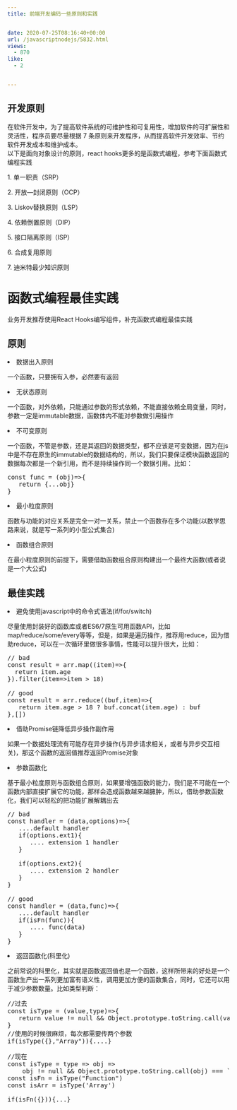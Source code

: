 ```yaml
---
title: 前端开发编码一些原则和实践


date: 2020-07-25T08:16:40+00:00
url: /javascriptnodejs/5832.html
views:
  - 870
like:
  - 2


---
```

<h2 id="zmCaP" data-lake-id="3e9b8402949a9e9caa3eeca696313fec_h2_0">
  开发原则
</h2>

<p data-lake-id="a6c74fcfc33a0c619f6a88e87468db4b_p_8">
  在软件开发中，为了提高软件系统的可维护性和可复用性，增加软件的可扩展性和灵活性，程序员要尽量根据 7 条原则来开发程序，从而提高软件开发效率、节约软件开发成本和维护成本。<br /> 以下是面向对象设计的原则，react hooks更多的是函数式编程，参考下面函数式编程实践
</p>

<p data-lake-id="e1ae29934df7312c907c55ba6c6bd381_p_9">
  1. 单一职责（SRP）
</p>

<p data-lake-id="3fc91de90796adbc6db5deff68de9892_p_10">
  2. 开放—封闭原则（OCP）
</p>

<p data-lake-id="7fc7c48514727e59b44f2aa1ad9136a5_p_11">
  3. Liskov替换原则（LSP）
</p>

<p data-lake-id="b2d13d99fe7c3c18aa961a3cee236f3b_p_12">
  4. 依赖倒置原则（DIP）
</p>

<p data-lake-id="e1d6e78c5c842fd5db3ccb8238755c1d_p_13">
  5. 接口隔离原则（ISP）
</p>

<p data-lake-id="e1d6e78c5c842fd5db3ccb8238755c1d_p_13">
  6. 合成复用原则
</p>

<p data-lake-id="e1d6e78c5c842fd5db3ccb8238755c1d_p_13">
  7. 迪米特最少知识原则
</p>

<h1 id="6yXhB" data-lake-id="94f669e4f907c7e307a7b8f5b72591fd_h1_2">
  函数式编程最佳实践
</h1>

<p data-lake-id="170ec9dc3a3d47c43fc1da398cb5b437_p_15">
  业务开发推荐使用React Hooks编写组件，补充函数式编程最佳实践
</p>

<h2 id="Lcq0z" data-lake-id="68f501de2bf9b304d9d75c44c3e6d574_h2_1">
  原则
</h2>

<li data-lake-id="2d0517b3ff033bf70eb212de587e7e92_li_4">
  数据出入原则
</li>

<p data-lake-id="757f11a1f02e4de61a19185e8e70c4d0_p_17">
  一个函数，只要拥有入参，必然要有返回
</p>

<li data-lake-id="c4cf1d01f96ba3dd854ff88b855e9c94_li_5">
  无状态原则
</li>

<p data-lake-id="f9a07755283d3a7eda6f87440ce1f102_p_19">
  一个函数，对外依赖，只能通过参数的形式依赖，不能直接依赖全局变量，同时，参数一定是immutable数据，函数体内不能对参数做引用操作
</p>

<li data-lake-id="19f733a658d812c2b18572b32c974ded_li_6">
  不可变原则
</li>

<p data-lake-id="98498bee5f8a7c6d23686af098f68671_p_21">
  一个函数，不管是参数，还是其返回的数据类型，都不应该是可变数据，因为在js中是不存在原生的immutable的数据结构的，所以，我们只要保证模块函数返回的数据每次都是一个新引用，而不是持续操作同一个数据引用。比如：
</p>

<div id="6781d28a" contenteditable="false" data-card-type="block" data-lake-card="codeblock" data-card-value="data:%7B%22id%22%3A%226781d28a%22%2C%22mode%22%3A%22javascript%22%2C%22code%22%3A%22const%20func%20%3D%20(obj)%3D%3E%7B%5Cn%20%20%20return%20%7B...obj%7D%5Cn%7D%22%7D" data-language="javascript">
  <div class="lake-codeblock-content">
    <div class="">
      <pre class="cm-s-default"><span class="lake-preview-line"><span class="lake-preview-codeblock-content"><span class="cm-keyword">const</span> <span class="cm-def">func</span> <span class="cm-operator">=</span> (<span class="cm-def">obj</span>)<span class="cm-operator">=&gt;</span>{
</span></span><span class="lake-preview-line"><span class="lake-preview-codeblock-content">   <span class="cm-keyword">return</span> {<span class="cm-meta">...</span><span class="cm-variable-2">obj</span>}
</span></span><span class="lake-preview-line"><span class="lake-preview-codeblock-content">}</span></span></pre>
    </div>
  </div>
</div>

<li data-lake-id="a1d68f6cd04df218edc3834660740d99_li_7">
  最小粒度原则
</li>

<p data-lake-id="8e33e5779392f743716463fd2ee28d3e_p_23">
  函数与功能的对应关系是完全一对一关系，禁止一个函数存在多个功能(以数学思路来说，就是写一系列的小型公式集合)
</p>

<li data-lake-id="636b444b9f984362bbf8d70b3851eaa2_li_8">
  函数组合原则
</li>

<p data-lake-id="03b8a78411985552bf48c235c90c2eb1_p_25">
  在最小粒度原则的前提下，需要借助函数组合原则构建出一个最终大函数(或者说是一个大公式)
</p>

<h2 id="kkc4e" data-lake-id="aed10e42caab95c8cea1ceda90f0f592_h2_2">
  最佳实践
</h2>

<li data-lake-id="3d5b73110e3a4a19b6ce4e0bc3d81ac4_li_9">
  避免使用javascript中的命令式语法(if/for/switch)
</li>

<p data-lake-id="c0428c65bbf7ae6ced1ceba9964c914d_p_28">
  尽量使用封装好的函数库或者ES6/7原生可用函数API，比如map/reduce/some/every等等，但是，如果是遍历操作，推荐用reduce，因为借助reduce，可以在一次循环里做很多事情，性能可以提升很大，比如：
</p>

<div id="e03169ec" contenteditable="false" data-card-type="block" data-lake-card="codeblock" data-card-value="data:%7B%22id%22%3A%22e03169ec%22%2C%22mode%22%3A%22javascript%22%2C%22code%22%3A%22%2F%2F%20bad%5Cnconst%20result%20%3D%20arr.map((item)%3D%3E%7B%5Cn%20%20return%20item.age%5Cn%7D).filter(item%3D%3Eitem%20%3E%2018)%5Cn%5Cn%2F%2F%20good%5Cnconst%20result%20%3D%20arr.reduce((buf%2Citem)%3D%3E%7B%5Cn%20%20%20return%20item.age%20%3E%2018%20%3F%20buf.concat(item.age)%20%3A%20buf%5Cn%7D%2C%5B%5D)%22%7D" data-language="javascript">
  <div class="lake-codeblock-content">
    <div class="">
      <pre class="cm-s-default"><span class="lake-preview-line"><span class="lake-preview-codeblock-content"><span class="cm-comment">// bad</span>
</span></span><span class="lake-preview-line"><span class="lake-preview-codeblock-content"><span class="cm-keyword">const</span> <span class="cm-def">result</span> <span class="cm-operator">=</span> <span class="cm-variable">arr</span>.<span class="cm-property">map</span>((<span class="cm-def">item</span>)<span class="cm-operator">=&gt;</span>{
</span></span><span class="lake-preview-line"><span class="lake-preview-codeblock-content">  <span class="cm-keyword">return</span> <span class="cm-variable-2">item</span>.<span class="cm-property">age</span>
</span></span><span class="lake-preview-line"><span class="lake-preview-codeblock-content">}).<span class="cm-property">filter</span>(<span class="cm-def">item</span><span class="cm-operator">=&gt;</span><span class="cm-variable-2">item</span> <span class="cm-operator">&gt;</span> <span class="cm-number">18</span>)
</span></span>
<span class="lake-preview-line"><span class="lake-preview-codeblock-content"><span class="cm-comment">// good</span>
</span></span><span class="lake-preview-line"><span class="lake-preview-codeblock-content"><span class="cm-keyword">const</span> <span class="cm-def">result</span> <span class="cm-operator">=</span> <span class="cm-variable">arr</span>.<span class="cm-property">reduce</span>((<span class="cm-def">buf</span>,<span class="cm-def">item</span>)<span class="cm-operator">=&gt;</span>{
</span></span><span class="lake-preview-line"><span class="lake-preview-codeblock-content">   <span class="cm-keyword">return</span> <span class="cm-variable-2">item</span>.<span class="cm-property">age</span> <span class="cm-operator">&gt;</span> <span class="cm-number">18</span> <span class="cm-operator">?</span> <span class="cm-variable-2">buf</span>.<span class="cm-property">concat</span>(<span class="cm-variable-2">item</span>.<span class="cm-property">age</span>) : <span class="cm-variable-2">buf</span>
</span></span><span class="lake-preview-line"><span class="lake-preview-codeblock-content">},[])</span></span></pre>
    </div>
  </div>
</div>

<li data-lake-id="c192fd394f55714ae9f7019d9f4438c2_li_10">
  借助Promise链降低异步操作副作用
</li>

<p data-lake-id="e77af12e0b62a4d0a9b9a5714167debb_p_31">
  如果一个数据处理流有可能存在异步操作(与异步请求相关，或者与异步交互相关)，那这个函数的返回值推荐返回Promise对象
</p>

<li data-lake-id="b87fddd01f7b93e755de091b15206a03_li_11">
  参数函数化
</li>

<p data-lake-id="b275f07d8627c66e34fa8e8479c012f9_p_33">
  基于最小粒度原则与函数组合原则，如果要增强函数的能力，我们是不可能在一个函数内部直接扩展它的功能，那样会造成函数越来越臃肿，所以，借助参数函数化，我们可以轻松的把功能扩展解耦出去
</p>

<div id="7e320a07" contenteditable="false" data-card-type="block" data-lake-card="codeblock" data-card-value="data:%7B%22id%22%3A%227e320a07%22%2C%22mode%22%3A%22javascript%22%2C%22code%22%3A%22%2F%2F%20bad%5Cnconst%20handler%20%3D%20(data%2Coptions)%3D%3E%7B%5Cn%20%20%20....default%20handler%5Cn%20%20%20if(options.ext1)%7B%5Cn%20%20%20%20%20%20....%20extension%201%20handler%5Cn%20%20%20%7D%5Cn%20%20%20%5Cn%20%20%20if(options.ext2)%7B%5Cn%20%20%20%20%20%20....%20extension%202%20handler%5Cn%20%20%20%7D%5Cn%7D%5Cn%5Cn%2F%2F%20good%5Cnconst%20handler%20%3D%20(data%2Cfunc)%3D%3E%7B%5Cn%20%20%20....default%20handler%5Cn%20%20%20if(isFn(func))%7B%5Cn%20%20%20%20%20%20....%20func(data)%5Cn%20%20%20%7D%5Cn%7D%22%7D" data-language="javascript">
  <div class="lake-codeblock-content">
    <div class="">
      <pre class="cm-s-default"><span class="lake-preview-line"><span class="lake-preview-codeblock-content"><span class="cm-comment">// bad</span>
</span></span><span class="lake-preview-line"><span class="lake-preview-codeblock-content"><span class="cm-keyword">const</span> <span class="cm-def">handler</span> <span class="cm-operator">=</span> (<span class="cm-def">data</span>,<span class="cm-def">options</span>)<span class="cm-operator">=&gt;</span>{
</span></span><span class="lake-preview-line"><span class="lake-preview-codeblock-content">   <span class="cm-meta">...</span>.<span class="cm-variable">default</span> <span class="cm-variable">handler</span>
</span></span><span class="lake-preview-line"><span class="lake-preview-codeblock-content">   <span class="cm-keyword">if</span>(<span class="cm-variable-2">options</span>.<span class="cm-property">ext1</span>){
</span></span><span class="lake-preview-line"><span class="lake-preview-codeblock-content">      <span class="cm-meta">...</span>. <span class="cm-variable">extension</span> <span class="cm-number">1</span> <span class="cm-variable">handler</span>
</span></span><span class="lake-preview-line"><span class="lake-preview-codeblock-content">   }
</span></span>   
<span class="lake-preview-line"><span class="lake-preview-codeblock-content">   <span class="cm-keyword">if</span>(<span class="cm-variable-2">options</span>.<span class="cm-property">ext2</span>){
</span></span><span class="lake-preview-line"><span class="lake-preview-codeblock-content">      <span class="cm-meta">...</span>. <span class="cm-variable">extension</span> <span class="cm-number">2</span> <span class="cm-variable">handler</span>
</span></span><span class="lake-preview-line"><span class="lake-preview-codeblock-content">   }
</span></span><span class="lake-preview-line"><span class="lake-preview-codeblock-content">}
</span></span>
<span class="lake-preview-line"><span class="lake-preview-codeblock-content"><span class="cm-comment">// good</span>
</span></span><span class="lake-preview-line"><span class="lake-preview-codeblock-content"><span class="cm-keyword">const</span> <span class="cm-def">handler</span> <span class="cm-operator">=</span> (<span class="cm-def">data</span>,<span class="cm-def">func</span>)<span class="cm-operator">=&gt;</span>{
</span></span><span class="lake-preview-line"><span class="lake-preview-codeblock-content">   <span class="cm-meta">...</span>.<span class="cm-variable">default</span> <span class="cm-variable">handler</span>
</span></span><span class="lake-preview-line"><span class="lake-preview-codeblock-content">   <span class="cm-keyword">if</span>(<span class="cm-variable">isFn</span>(<span class="cm-variable-2">func</span>)){
</span></span><span class="lake-preview-line"><span class="lake-preview-codeblock-content">      <span class="cm-meta">...</span>. <span class="cm-variable-2">func</span>(<span class="cm-variable-2">data</span>)
</span></span><span class="lake-preview-line"><span class="lake-preview-codeblock-content">   }
</span></span><span class="lake-preview-line"><span class="lake-preview-codeblock-content">}</span></span></pre>
    </div>
  </div>
</div>

<li data-lake-id="47137a0885d38da09670b407e6faf4e8_li_12">
  返回函数化(科里化)
</li>

<p data-lake-id="0376d67556d034e4b2fa4d4871689b7c_p_36">
  之前常说的科里化，其实就是函数返回值也是一个函数，这样所带来的好处是一个函数生产出一系列更加富有语义性，调用更加方便的函数集合，同时，它还可以用于减少参数数量。比如类型判断：
</p>

<div id="a4a06213" contenteditable="false" data-card-type="block" data-lake-card="codeblock" data-card-value="data:%7B%22id%22%3A%22a4a06213%22%2C%22mode%22%3A%22javascript%22%2C%22code%22%3A%22%2F%2F%E8%BF%87%E5%8E%BB%5Cnconst%20isType%20%3D%20(value%2Ctype)%3D%3E%7B%5Cn%20%20%20return%20value%20!%3D%20null%20%26%26%20Object.prototype.toString.call(value)%20%3D%3D%3D%20%60%5Bobject%20%24%7Btype%7D%5D%60%5Cn%7D%5Cn%2F%2F%E4%BD%BF%E7%94%A8%E7%9A%84%E6%97%B6%E5%80%99%E5%BE%88%E9%BA%BB%E7%83%A6%EF%BC%8C%E6%AF%8F%E6%AC%A1%E9%83%BD%E9%9C%80%E8%A6%81%E4%BC%A0%E4%B8%A4%E4%B8%AA%E5%8F%82%E6%95%B0%5Cnif(isType(%7B%7D%2C%5C%22Array%5C%22))%7B....%7D%5Cn%5Cn%2F%2F%E7%8E%B0%E5%9C%A8%5Cnconst%20isType%20%3D%20type%20%3D%3E%20obj%20%3D%3E%5Cn%20%20%20%20obj%20!%3D%20null%20%26%26%20Object.prototype.toString.call(obj)%20%3D%3D%3D%20%60%5Bobject%20%24%7Btype%7D%5D%60%5Cnconst%20isFn%20%3D%20isType(%5C%22Function%5C%22)%5Cnconst%20isArr%20%3D%20isType('Array')%5Cn%5Cnif(isFn(%7B%7D))%7B...%7D%22%7D" data-language="javascript">
  <div class="lake-codeblock-content">
    <div class="">
      <pre class="cm-s-default"><span class="lake-preview-line"><span class="lake-preview-codeblock-content"><span class="cm-comment">//过去</span>
</span></span><span class="lake-preview-line"><span class="lake-preview-codeblock-content"><span class="cm-keyword">const</span> <span class="cm-def">isType</span> <span class="cm-operator">=</span> (<span class="cm-def">value</span>,<span class="cm-def">type</span>)<span class="cm-operator">=&gt;</span>{
</span></span><span class="lake-preview-line"><span class="lake-preview-codeblock-content">   <span class="cm-keyword">return</span> <span class="cm-variable-2">value</span> <span class="cm-operator">!=</span> <span class="cm-atom">null</span> <span class="cm-operator">&</span><span class="cm-operator">&</span> <span class="cm-variable">Object</span>.<span class="cm-property">prototype</span>.<span class="cm-property">toString</span>.<span class="cm-property">call</span>(<span class="cm-variable-2">value</span>) <span class="cm-operator">===</span> <span class="cm-string-2">`[object ${</span><span class="cm-variable-2">type</span><span class="cm-string-2">}</span><span class="cm-string-2">]`</span>
</span></span><span class="lake-preview-line"><span class="lake-preview-codeblock-content">}
</span></span><span class="lake-preview-line"><span class="lake-preview-codeblock-content"><span class="cm-comment">//使用的时候很麻烦，每次都需要传两个参数</span>
</span></span><span class="lake-preview-line"><span class="lake-preview-codeblock-content"><span class="cm-keyword">if</span>(<span class="cm-variable">isType</span>({},<span class="cm-string">"Array"</span>)){<span class="cm-meta">...</span>.}
</span></span>
<span class="lake-preview-line"><span class="lake-preview-codeblock-content"><span class="cm-comment">//现在</span>
</span></span><span class="lake-preview-line"><span class="lake-preview-codeblock-content"><span class="cm-keyword">const</span> <span class="cm-def">isType</span> <span class="cm-operator">=</span> <span class="cm-def">type</span> <span class="cm-operator">=&gt;</span> <span class="cm-def">obj</span> <span class="cm-operator">=&gt;</span>
</span></span><span class="lake-preview-line"><span class="lake-preview-codeblock-content">    <span class="cm-variable-2">obj</span> <span class="cm-operator">!=</span> <span class="cm-atom">null</span> <span class="cm-operator">&</span><span class="cm-operator">&</span> <span class="cm-variable">Object</span>.<span class="cm-property">prototype</span>.<span class="cm-property">toString</span>.<span class="cm-property">call</span>(<span class="cm-variable-2">obj</span>) <span class="cm-operator">===</span> <span class="cm-string-2">`[object ${</span><span class="cm-variable-2">type</span><span class="cm-string-2">}</span><span class="cm-string-2">]`</span>
</span></span><span class="lake-preview-line"><span class="lake-preview-codeblock-content"><span class="cm-keyword">const</span> <span class="cm-def">isFn</span> <span class="cm-operator">=</span> <span class="cm-variable">isType</span>(<span class="cm-string">"Function"</span>)
</span></span><span class="lake-preview-line"><span class="lake-preview-codeblock-content"><span class="cm-keyword">const</span> <span class="cm-def">isArr</span> <span class="cm-operator">=</span> <span class="cm-variable">isType</span>(<span class="cm-string">'Array'</span>)
</span></span>
<span class="lake-preview-line"><span class="lake-preview-codeblock-content"><span class="cm-keyword">if</span>(<span class="cm-variable">isFn</span>({})){<span class="cm-meta">...</span>}</span></span></pre>
    </div>
  </div>
</div>